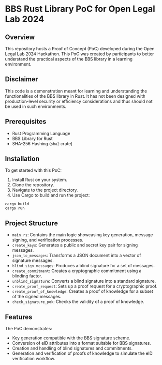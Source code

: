 # BBS Rust Library PoC for Open Legal Lab 2024

## Overview

This repository hosts a Proof of Concept (PoC) developed during the Open Legal Lab 2024 Hackathon. This PoC was created by participants to better understand the practical aspects of the BBS library in a learning environment.

## Disclaimer

This code is a demonstration meant for learning and understanding the functionalities of the BBS library in Rust. It has not been designed with production-level security or efficiency considerations and thus should not be used in such environments.

## Prerequisites

- Rust Programming Language
- BBS Library for Rust
- SHA-256 Hashing (`sha2` crate)

## Installation

To get started with this PoC:

1. Install Rust on your system.
2. Clone the repository.
3. Navigate to the project directory.
4. Use Cargo to build and run the project:

```shell
cargo build
cargo run
```

## Project Structure

- `main.rs`: Contains the main logic showcasing key generation, message signing, and verification processes.
- `create_keys`: Generates a public and secret key pair for signing messages.
- `json_to_messages`: Transforms a JSON document into a vector of signature messages.
- `blind_sign_messages`: Produces a blind signature for a set of messages.
- `create_commitment`: Creates a cryptographic commitment using a blinding factor.
- `unblind_signature`: Converts a blind signature into a standard signature.
- `create_proof_request`: Sets up a proof request for a cryptographic proof.
- `create_proof_of_knowledge`: Creates a proof of knowledge for a subset of the signed messages.
- `check_signature_pok`: Checks the validity of a proof of knowledge.

## Features

The PoC demonstrates:
- Key generation compatible with the BBS signature scheme.
- Conversion of eID attributes into a format suitable for BBS signatures.
- Creation and handling of blind signatures and commitments.
- Generation and verification of proofs of knowledge to simulate the eID verification workflow.

